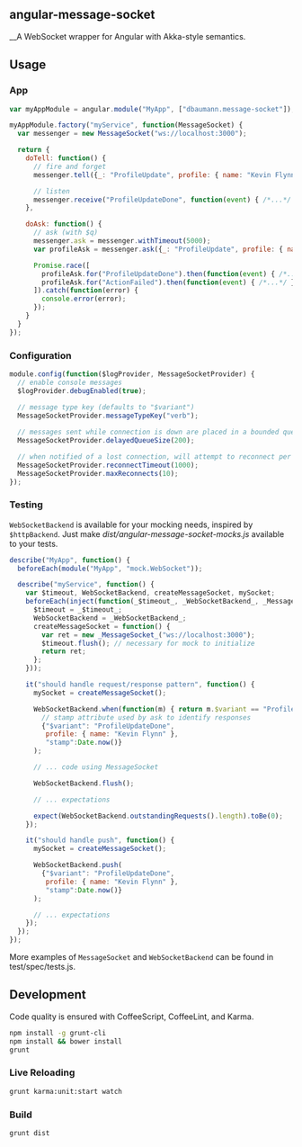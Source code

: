 ## angular-message-socket
__A WebSocket wrapper for Angular with Akka-style semantics.


## Usage

### App
```javascript
var myAppModule = angular.module("MyApp", ["dbaumann.message-socket"]);

myAppModule.factory("myService", function(MessageSocket) {
  var messenger = new MessageSocket("ws://localhost:3000");

  return {
    doTell: function() {
      // fire and forget
      messenger.tell({_: "ProfileUpdate", profile: { name: "Kevin Flynn" }});

      // listen
      messenger.receive("ProfileUpdateDone", function(event) { /*...*/ });
    },

    doAsk: function() {
      // ask (with $q)
      messenger.ask = messenger.withTimeout(5000);
      var profileAsk = messenger.ask({_: "ProfileUpdate", profile: { name: "Kevin Flynn" }});

      Promise.race([
        profileAsk.for("ProfileUpdateDone").then(function(event) { /*...*/ }),
        profileAsk.for("ActionFailed").then(function(event) { /*...*/ })
      ]).catch(function(error) {
        console.error(error);
      });
    }
  }
});
```

### Configuration
```javascript
module.config(function($logProvider, MessageSocketProvider) {
  // enable console messages
  $logProvider.debugEnabled(true);
  
  // message type key (defaults to "$variant")
  MessageSocketProvider.messageTypeKey("verb");

  // messages sent while connection is down are placed in a bounded queue
  MessageSocketProvider.delayedQueueSize(200);

  // when notified of a lost connection, will attempt to reconnect per RFC 6455
  MessageSocketProvider.reconnectTimeout(1000);
  MessageSocketProvider.maxReconnects(10);
});
```

### Testing
`WebSocketBackend` is available for your mocking needs, inspired by `$httpBackend`.
Just make _dist/angular-message-socket-mocks.js_ available to your tests.

```javascript
describe("MyApp", function() {
  beforeEach(module("MyApp", "mock.WebSocket"));

  describe("myService", function() {
    var $timeout, WebSocketBackend, createMessageSocket, mySocket;
    beforeEach(inject(function(_$timeout_, _WebSocketBackend_, _MessageSocket_) {
      $timeout = _$timeout_;
      WebSocketBackend = _WebSocketBackend_;
      createMessageSocket = function() {
        var ret = new _MessageSocket_("ws://localhost:3000");
        $timeout.flush(); // necessary for mock to initialize
        return ret;
      };
    }));

    it("should handle request/response pattern", function() {
      mySocket = createMessageSocket();

      WebSocketBackend.when(function(m) { return m.$variant == "ProfileUpdate" },
        // stamp attribute used by ask to identify responses
        {"$variant": "ProfileUpdateDone",
         profile: { name: "Kevin Flynn" },
         "stamp":Date.now()}
      );

      // ... code using MessageSocket

      WebSocketBackend.flush();

      // ... expectations

      expect(WebSocketBackend.outstandingRequests().length).toBe(0);
    });

    it("should handle push", function() {
      mySocket = createMessageSocket();

      WebSocketBackend.push(
        {"$variant": "ProfileUpdateDone",
         profile: { name: "Kevin Flynn" },
         "stamp":Date.now()}
      );

      // ... expectations
    });
  });
});
```

More examples of `MessageSocket` and `WebSocketBackend` can be found in test/spec/tests.js.


## Development

Code quality is ensured with CoffeeScript, CoffeeLint, and Karma.
```sh
npm install -g grunt-cli
npm install && bower install
grunt
```

### Live Reloading

```sh
grunt karma:unit:start watch
```

### Build

```sh
grunt dist
```
